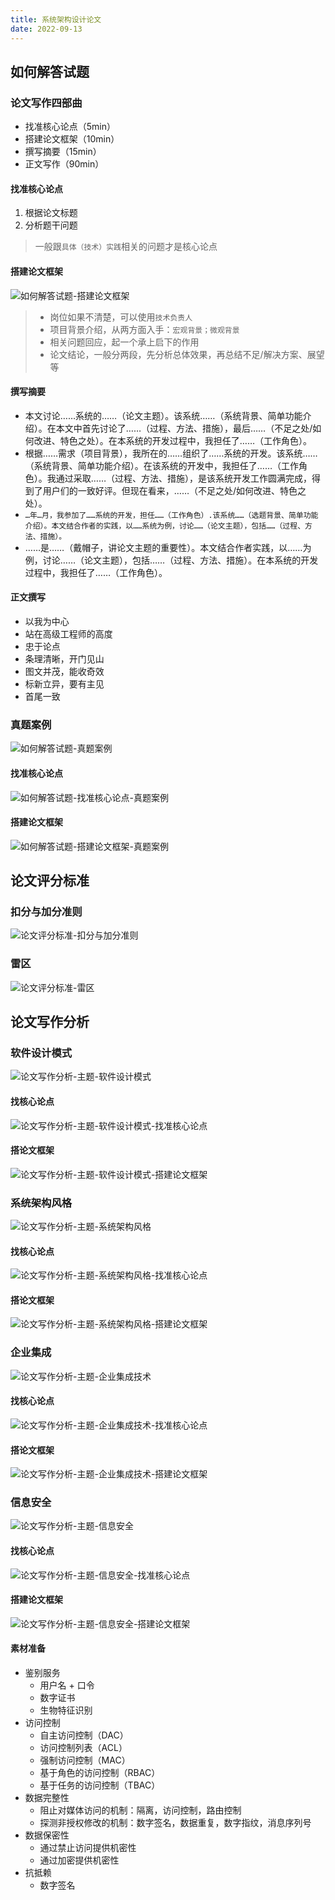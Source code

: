 ```yaml
---
title: 系统架构设计论文
date: 2022-09-13
---
```


## 如何解答试题

### 论文写作四部曲

- 找准核心论点（5min）
- 搭建论文框架（10min）
- 撰写摘要（15min）
- 正文写作（90min）

#### 找准核心论点

1. 根据论文标题
2. 分析题干问题

> 一般跟`具体（技术）实践`相关的问题才是核心论点

#### 搭建论文框架

![如何解答试题-搭建论文框架](/assets/qccstp/如何解答试题-搭建论文框架.png)
> - 岗位如果不清楚，可以使用`技术负责人`
> - 项目背景介绍，从两方面入手：`宏观背景；微观背景`
> - 相关问题回应，起一个承上启下的作用
> - 论文结论，一般分两段，先分析总体效果，再总结不足/解决方案、展望等

#### 撰写摘要

- 本文讨论……系统的……（论文主题）。该系统……（系统背景、简单功能介绍）。在本文中首先讨论了……（过程、方法、措施），最后……（不足之处/如何改进、特色之处）。在本系统的开发过程中，我担任了……（工作角色）。
- 根据……需求（项目背景），我所在的……组织了……系统的开发。该系统……（系统背景、简单功能介绍）。在该系统的开发中，我担任了……（工作角色）。我通过采取……（过程、方法、措施），是该系统开发工作圆满完成，得到了用户们的一致好评。但现在看来，……（不足之处/如何改进、特色之处）。
- `…年…月，我参加了……系统的开发，担任……（工作角色）.该系统……（选题背景、简单功能介绍）。本文结合作者的实践，以……系统为例，讨论……（论文主题），包括……（过程、方法、措施）。`
- ……是……（戴帽子，讲论文主题的重要性）。本文结合作者实践，以……为例，讨论……（论文主题），包括……（过程、方法、措施）。在本系统的开发过程中，我担任了……（工作角色）。

#### 正文撰写

- 以我为中心
- 站在高级工程师的高度
- 忠于论点
- 条理清晰，开门见山
- 图文并茂，能收奇效
- 标新立异，要有主见
- 首尾一致

### 真题案例

![如何解答试题-真题案例](/assets/qccstp/如何解答试题-真题案例.png)

#### 找准核心论点

![如何解答试题-找准核心论点-真题案例](/assets/qccstp/如何解答试题-找准核心论点-真题案例.png)

#### 搭建论文框架

![如何解答试题-搭建论文框架-真题案例](/assets/qccstp/如何解答试题-搭建论文框架-真题案例.png)

## 论文评分标准

### 扣分与加分准则

![论文评分标准-扣分与加分准则](/assets/qccstp/论文评分标准-扣分与加分准则.png)

### 雷区

![论文评分标准-雷区](/assets/qccstp/论文评分标准-雷区.png)

## 论文写作分析

### 软件设计模式

![论文写作分析-主题-软件设计模式](/assets/qccstp/论文写作分析-主题-软件设计模式.png)

#### 找核心论点

![论文写作分析-主题-软件设计模式-找准核心论点](/assets/qccstp/论文写作分析-主题-软件设计模式-找准核心论点.png)

#### 搭论文框架

![论文写作分析-主题-软件设计模式-搭建论文框架](/assets/qccstp/论文写作分析-主题-软件设计模式-搭建论文框架.png)

### 系统架构风格

![论文写作分析-主题-系统架构风格](/assets/qccstp/论文写作分析-主题-系统架构风格.png)

#### 找核心论点

![论文写作分析-主题-系统架构风格-找准核心论点](/assets/qccstp/论文写作分析-主题-系统架构风格-找准核心论点.png)

#### 搭论文框架

![论文写作分析-主题-系统架构风格-搭建论文框架](/assets/qccstp/论文写作分析-主题-系统架构风格-搭建论文框架.png)

### 企业集成

![论文写作分析-主题-企业集成技术](/assets/qccstp/论文写作分析-主题-企业集成.png)

#### 找核心论点

![论文写作分析-主题-企业集成技术-找准核心论点](/assets/qccstp/论文写作分析-主题-企业集成-找准核心论点.png)

#### 搭论文框架

![论文写作分析-主题-企业集成技术-搭建论文框架](/assets/qccstp/论文写作分析-主题-企业集成-搭建论文框架.png)

### 信息安全

![论文写作分析-主题-信息安全](/assets/qccstp/论文写作分析-主题-信息安全.png)

#### 找核心论点

![论文写作分析-主题-信息安全-找准核心论点](/assets/qccstp/论文写作分析-主题-信息安全-找准核心论点.png)

#### 搭建论文框架

![论文写作分析-主题-信息安全-搭建论文框架](/assets/qccstp/论文写作分析-主题-信息安全-搭建论文框架.png)

#### 素材准备

- 鉴别服务
  - 用户名 + 口令
  - 数字证书
  - 生物特征识别
- 访问控制
  - 自主访问控制（DAC）
  - 访问控制列表（ACL）
  - 强制访问控制（MAC）
  - 基于角色的访问控制（RBAC）
  - 基于任务的访问控制（TBAC）
- 数据完整性
  - 阻止对媒体访问的机制：隔离，访问控制，路由控制
  - 探测非授权修改的机制：数字签名，数据重复，数字指纹，消息序列号
- 数据保密性
  - 通过禁止访问提供机密性
  - 通过加密提供机密性
- 抗抵赖
  - 数字签名